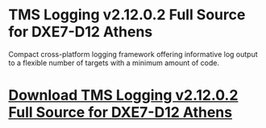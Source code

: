# TMS Logging v2.12.0.2 Full Source for DXE7-D12 Athens

Compact cross-platform logging framework offering informative log output to a flexible number of targets with a minimum amount of code.

# [Download TMS Logging v2.12.0.2 Full Source for DXE7-D12 Athens](https://developer.team/delphi/35153-tms-logging-v21202-full-source-for-dxe7-d12-athens.html)
